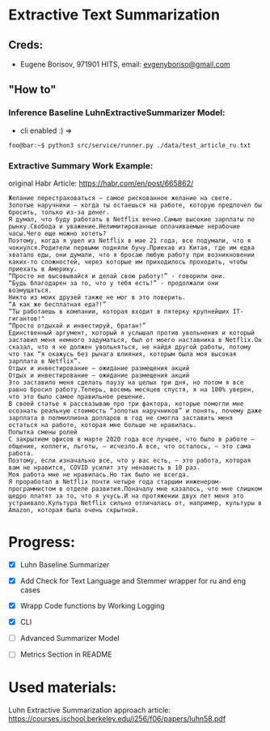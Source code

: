 # Extractive Text Summarization

## Creds:
* Eugene Borisov, 971901 HITS, email: evgenyboriso@gmail.com

## "How to"

### Inference Baseline LuhnExtractiveSummarizer Model:
* cli enabled :) =>
```
foo@bar:~$ python3 src/service/runner.py ./data/test_article_ru.txt
```

### Extractive Summary Work Example:
original Habr Article: https://habr.com/en/post/665862/
```
Желание перестраховаться – самое рискованное желание на свете.
Золотые наручники — когда ты остаешься на работе, которую предпочел бы бросить, только из-за денег.
Я думал, что буду работать в Netflix вечно.Самые высокие зарплаты по рынку.Свобода и уважение.Нелимитированные оплачиваемые нерабочие часы.Чего еще можно хотеть?
Поэтому, когда я ушел из Netflix в мае 21 года, все подумали, что я чокнулся.Родители первыми подняли бучу.Приехав из Китая, где им едва хватало еды, они думали, что я бросаю любую работу при возникновении каких-то сложностей, через которые им приходилось проходить, чтобы приехать в Америку.
“Просто не высовывайся и делай свою работу!” - говорили они.
“Будь благодарен за то, что у тебя есть!” - продолжали они возмущаться.
Никто из моих друзей также не мог в это поверить.
“А как же бесплатная еда?!”
”Ты работаешь в компании, которая входит в пятерку крупнейших IT-гигантов!"
“Просто отдыхай и инвестируй, братан!”
Единственный аргумент, который я услышал против увольнения и который заставил меня немного задуматься, был от моего наставника в Netflix.Он сказал, что я не должен увольняться, не найдя другой работы, потому что так “я окажусь без рычага влияния, которым была моя высокая зарплата в Netflix”.
Отдых и инвестирование — ожидание размещения акций
Отдых и инвестирование — ожидание размещения акций
Это заставило меня сделать паузу на целых три дня, но потом я все равно бросил работу.Теперь, восемь месяцев спустя, я на 100% уверен, что это было самое правильное решение.
В своей статье я рассказываю про три фактора, которые помогли мне осознать реальную стоимость “золотых наручников” и понять, почему даже зарплата в полмиллиона долларов в год не смогла заставить меня остаться на работе, которая мне больше не нравилась.
Попытка смены ролей
С закрытием офисов в марте 2020 года все лучшее, что было в работе – общение, коллеги, льготы, – исчезло.А все, что осталось, – это сама работа.
Поэтому, если изначально все, что у вас есть, – это работа, которая вам не нравится, COVID усилит эту ненависть в 10 раз.
Моя работа мне не нравилась.Но так было не всегда.
Я проработал в Netflix почти четыре года старшим инженером-программистом в отделе развития.Поначалу мне казалось, что мне слишком щедро платят за то, что я учусь.И на протяжении двух лет меня это устраивало.Культура Netflix сильно отличалась от, например, культуры в Amazon, которая была очень скрытной.
```

# Progress: 
- [x] Luhn Baseline Summarizer
- [x] Add Check for Text Language and Stemmer wrapper for ru and eng cases
- [x] Wrapp Code functions by Working Logging
- [x] CLI
- [ ] Advanced Summarizer Model
- [ ] Metrics Section in README


# Used materials:
Luhn Extractive Summarization approach article: https://courses.ischool.berkeley.edu/i256/f06/papers/luhn58.pdf
